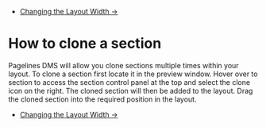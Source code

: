 <div class="row-fluid">
	<div class="span12">
		<ul class="pager">
  			<li class="pull-right"><a href="http://docs.pagelines.com/configure/changing-layout-width">Changing the Layout Width &rarr;</a></li>
		</ul>
	</div>
</div>

# How to clone a section 

Pagelines DMS will allow you clone sections multiple times within your layout. To clone a section first locate it in the preview window. Hover over to section to access the section control panel at the top and select the clone icon on the right. The cloned section will then be added to the layout. Drag the cloned section into the required position in the layout. 


<div class="row-fluid">
	<div class="span12">
		<ul class="pager">
  			<li class="pull-right"><a href="http://docs.pagelines.com/configure/changing-layout-width">Changing the Layout Width &rarr;</a></li>
		</ul>
	</div>
</div>